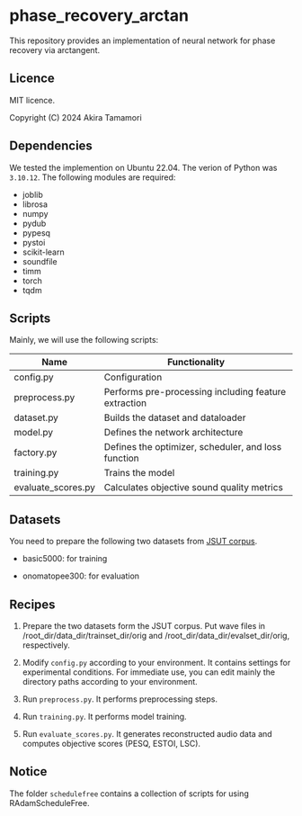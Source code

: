 # phase_recovery_arctan
This repository provides an implementation of neural network for phase recovery via arctangent.

## Licence
MIT licence.

Copyright (C) 2024 Akira Tamamori

## Dependencies
We tested the implemention on Ubuntu 22.04. The verion of Python was `3.10.12`. The following modules are required:

- joblib
- librosa
- numpy
- pydub
- pypesq
- pystoi
- scikit-learn
- soundfile
- timm
- torch
- tqdm

## Scripts

Mainly, we will use the following scripts:

| Name               | Functionality                                        |
|--------------------|------------------------------------------------------|
| config.py          | Configuration                                        |
| preprocess.py      | Performs pre-processing including feature extraction |
| dataset.py         | Builds the dataset and dataloader                    |
| model.py           | Defines the network architecture                     |
| factory.py         | Defines the optimizer, scheduler, and loss function  |
| training.py        | Trains the model                                     |
| evaluate_scores.py | Calculates objective sound quality metrics           |

## Datasets
You need to prepare the following two datasets from [JSUT corpus](https://sites.google.com/site/shinnosuketakamichi/publication/jsut).

   - basic5000: for training

   - onomatopee300: for evaluation


## Recipes

1. Prepare the two datasets form the JSUT corpus. Put wave files in /root_dir/data_dir/trainset_dir/orig and /root_dir/data_dir/evalset_dir/orig, respectively.

2. Modify `config.py` according to your environment. It contains settings for experimental conditions. For immediate use, you can edit mainly the directory paths according to your environment.

3. Run `preprocess.py`. It performs preprocessing steps.

4. Run `training.py`. It performs model training.

5. Run `evaluate_scores.py`. It generates reconstructed audio data and computes objective scores (PESQ, ESTOI, LSC).

## Notice
The folder `schedulefree` contains a collection of scripts for using RAdamScheduleFree.

